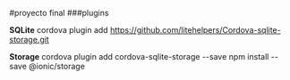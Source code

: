 #proyecto final
###plugins



**SQLite**
cordova plugin add https://github.com/litehelpers/Cordova-sqlite-storage.git


**Storage**
cordova plugin add cordova-sqlite-storage --save
npm install --save @ionic/storage
